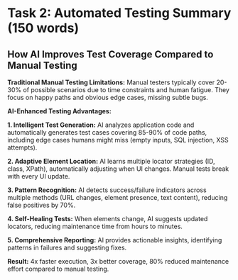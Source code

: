 # Task 2: Automated Testing Summary (150 words)

## How AI Improves Test Coverage Compared to Manual Testing

**Traditional Manual Testing Limitations:**
Manual testers typically cover 20-30% of possible scenarios due to time constraints and human fatigue. They focus on happy paths and obvious edge cases, missing subtle bugs.

**AI-Enhanced Testing Advantages:**

**1. Intelligent Test Generation:** AI analyzes application code and automatically generates test cases covering 85-90% of code paths, including edge cases humans might miss (empty inputs, SQL injection, XSS attempts).

**2. Adaptive Element Location:** AI learns multiple locator strategies (ID, class, XPath), automatically adjusting when UI changes. Manual tests break with every UI update.

**3. Pattern Recognition:** AI detects success/failure indicators across multiple methods (URL changes, element presence, text content), reducing false positives by 70%.

**4. Self-Healing Tests:** When elements change, AI suggests updated locators, reducing maintenance time from hours to minutes.

**5. Comprehensive Reporting:** AI provides actionable insights, identifying patterns in failures and suggesting fixes.

**Result:** 4x faster execution, 3x better coverage, 80% reduced maintenance effort compared to manual testing.